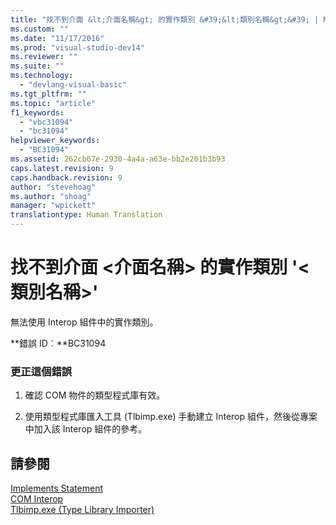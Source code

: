 ```yaml
---
title: "找不到介面 &lt;介面名稱&gt; 的實作類別 &#39;&lt;類別名稱&gt;&#39; | Microsoft Docs"
ms.custom: ""
ms.date: "11/17/2016"
ms.prod: "visual-studio-dev14"
ms.reviewer: ""
ms.suite: ""
ms.technology: 
  - "devlang-visual-basic"
ms.tgt_pltfrm: ""
ms.topic: "article"
f1_keywords: 
  - "vbc31094"
  - "bc31094"
helpviewer_keywords: 
  - "BC31094"
ms.assetid: 262cb67e-2930-4a4a-a63e-bb2e201b3b93
caps.latest.revision: 9
caps.handback.revision: 9
author: "stevehoag"
ms.author: "shoag"
manager: "wpickett"
translationtype: Human Translation
---
```

# 找不到介面 &lt;介面名稱&gt; 的實作類別 &#39;&lt;類別名稱&gt;&#39;
無法使用 Interop 組件中的實作類別。  
  
 **錯誤 ID︰**BC31094  
  
### 更正這個錯誤  
  
1.  確認 COM 物件的類型程式庫有效。  
  
2.  使用類型程式庫匯入工具 \(Tlbimp.exe\) 手動建立 Interop 組件，然後從專案中加入該 Interop 組件的參考。  
  
## 請參閱  
 [Implements Statement](../../visual-basic/language-reference/statements/implements-statement.md)   
 [COM Interop](../../visual-basic/programming-guide/com-interop/index.md)   
 [Tlbimp.exe \(Type Library Importer\)](../Topic/Tlbimp.exe%20\(Type%20Library%20Importer\).md)